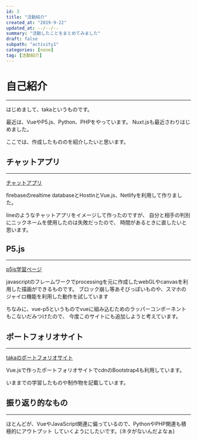 ```yaml
---
id: 3
title: "活動紹介"
created_at: "2019-9-22"
updated_at: --/--/--
summary: "活動したことをまとめてみました"
draft: false
subpath: "activity1"
categories: [none]
tag: [活動紹介]
---
```


# 自己紹介
****

はじめまして、takaというものです。

最近は、VueやP5.js、Python、PHPをやっています。
Nuxt.jsも最近さわりはじめました。

ここでは、作成したもののを紹介したいと思います。

## チャットアプリ
****
[チャットアプリ](https://chatapp-f1e5d.firebaseapp.com/)

firebaseのrealtime databaseとHostinとVue.js、Netlifyを利用して作りました。

lineのようなチャットアプリをイメージして作ったのですが、
自分と相手の判別にニックネームを使用したのは失敗だったので、
時間があるときに直したいと思います。

## P5.js
****
[p5js学習ページ](https://taka1156.github.io/p5.js-learning)

javascriptのフレームワークでprocessingを元に作成したwebGLやcanvasを利用した描画ができるものです。
ブロック崩し等あそびっぽいものや、スマホのジャイロ機能を利用した動作を試しています

ちなみに、vue-p5というものでvueに組み込むためのラッパーコンポーネントもこないだみつけたので、
今度このサイトにも追加しようと考えています。

## ポートフォリオサイト
****
[takaのポートフォリオサイト](https://taka1156.github.io/PortfolioSite-dev)

Vue.jsで作ったポートフォリオサイトでcdnのBootstrap4も利用しています。

いままでの学習したものや制作物を記載しています。

## 振り返り的なもの
****
ほとんどが、VueやJavaScript関連に偏っているので、PythonやPHP関連も積極的にアウトプット
していくようにしたいです。(ネタがないんだよなぁ)

